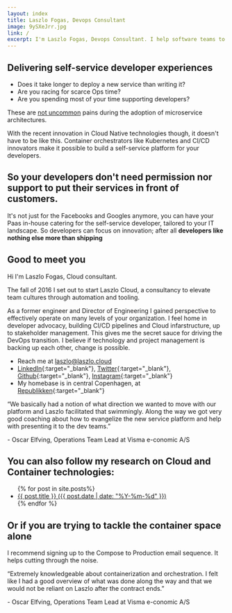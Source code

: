 ```yaml
---
layout: index
title: Laszlo Fogas, Devops Consultant
image: 9ySXeJrr.jpg
link: /
excerpt: I'm Laszlo Fogas, Devops Consultant. I help software teams to move their Docker experiments to production. Check out my roadmap for Kubernetes projects!
---
```


<h2 class="colorize">Delivering self-service developer experiences</h2>

<ul class="questions">
  <li>Does it take longer to deploy a new service than writing it?</li>
  <li>Are you racing for scarce Ops time?</li>
  <li>Are you spending most of your time supporting developers?</li>
</ul>

These are <a href="https://thenewstack.io/github-goes-kubernetes-tells/" target="_blank">not uncommon</a> pains during the adoption of microservice architectures.

With the recent innovation in Cloud Native technologies though, it doesn't have to be like this. Container orchestrators like Kubernetes and CI/CD innovators make it possible to build a self-service platform for your developers.

<h2>So your developers don't need permission nor support to put their services in front of customers.</h2>

It's not just for the Facebooks and Googles anymore, you can have your Paas in-house catering for the self-service developer, tailored to your IT landscape. So developers can focus on innovation; after all <strong>developers like nothing else more than shipping</strong>


## Good to meet you

Hi I'm Laszlo Fogas, Cloud consultant.

The fall of 2016 I set out to start Laszlo Cloud, a consultancy to elevate team cultures through automation and tooling.

As a former engineer and Director of Engineering I gained perspective to effectively operate on many levels of your organization. I feel home in developer advocacy, building CI/CD pipelines and Cloud infarstructure, up to stakeholder management. This gives me the secret sauce for driving the DevOps transition. I believe if technology and project management is backing up each other, change is possible.

* Reach me at laszlo@laszlo.cloud
* [LinkedIn](https://dk.linkedin.com/in/laszlofogas){:target="_blank"}, [Twitter](https://twitter.com/laszlocph){:target="_blank"}, [Github](https://github.com/laszlocph){:target="_blank"}, [Instagram](https://www.instagram.com/laszlo.cloud/){:target="_blank"}
* My homebase is in central Copenhagen, at [Republikken](http://republikken.net/contact-republikken/){:target="_blank"}

<div class="testimonial">
<p>“We basically had a notion of what direction we wanted to move with our platform and Laszlo facilitated that swimmingly. Along the way we got very good coaching about how to evangelize the new service platform and help with presenting it to the dev teams.”</p> - Oscar Elfving, Operations Team Lead at Visma e-conomic A/S
</div>

## You can also follow my research on Cloud and Container technologies:
<ul>
  {% for post in site.posts%}
  <li>
    <a href="{{ post.url }}">{{ post.title }} ({{ post.date | date: "%Y-%m-%d" }})</a>
  </li>
  {% endfor %}
</ul>   

## Or if you are trying to tackle the container space alone
I recommend signing up to the Compose to Production email sequence. It helps cutting through the noise.
<script async id="_ck_219414" src="https://forms.convertkit.com/219414?v=6"></script>


<div class="testimonial">
<p>“Extremely knowledgeable about containerization and orchestration. I felt like I had a good overview of what was done along the way and that we would not be reliant on Laszlo after the contract ends.”</p> - Oscar Elfving, Operations Team Lead at Visma e-conomic A/S
</div>
